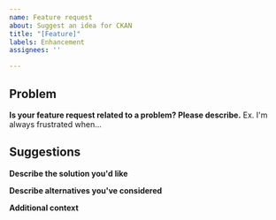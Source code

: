 ```yaml
---
name: Feature request
about: Suggest an idea for CKAN
title: "[Feature]"
labels: Enhancement
assignees: ''

---
```


Problem
-------
**Is your feature request related to a problem? Please describe.**
Ex. I'm always frustrated when...

Suggestions
-----------
**Describe the solution you'd like**


**Describe alternatives you've considered**


**Additional context**
